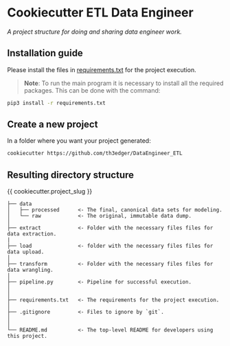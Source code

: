 # Cookiecutter ETL Data Engineer

_A project structure for doing and sharing data engineer work._


## Installation guide
Please install the files in [requirements.txt](requirements.txt) for the project execution.
> **Note**: To run the main program it is necessary to install all the required packages.
This can be done with the command:

```sh
pip3 install -r requirements.txt 
```

## Create a new project

In a folder where you want your project generated:

```bash
cookiecutter https://github.com/th3edger/DataEngineer_ETL
```


## Resulting directory structure
{{ cookiecutter.project_slug }}

    ├── data
    │   ├── processed      <- The final, canonical data sets for modeling.
    │   └── raw            <- The original, immutable data dump.
    │
    ├── extract            <- Folder with the necessary files files for data extraction.
    |
    ├── load               <- folder with the necessary files files for data upload.
    │
    ├── transform          <- Folder with the necessary files files for data wrangling.
    │
    ├── pipeline.py        <- Pipeline for successful execution.
    │
    │        
    ├── requirements.txt   <- The requirements for the project execution.
    │
    ├── .gitignore         <- Files to ignore by `git`.
    │
    │
    └── README.md          <- The top-level README for developers using this project.